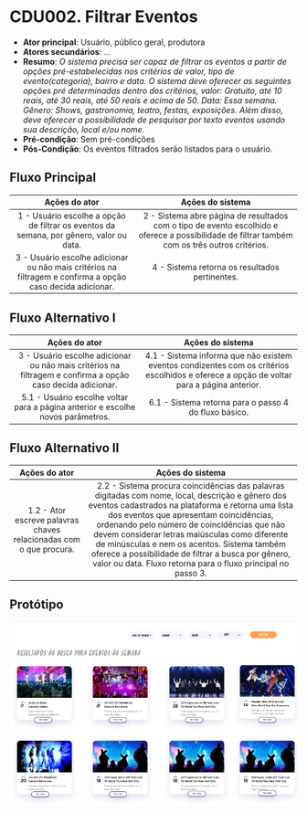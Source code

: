 ﻿# CDU002. Filtrar Eventos

- **Ator principal**: Usuário, público geral, produtora
- **Atores secundários**: ...	 
- **Resumo**: *O sistema precisa ser capaz de filtrar os eventos a partir de opções pré-estabelecidas nos critérios de valor, tipo de evento(categoria), bairro e data. O sistema deve oferecer as seguintes opções pré determinadas dentro dos critérios, valor: Gratuito, até 10 reais, até 30 reais, até 50 reais e acima de 50. Data: Essa semana. Gênero: Shows, gastronomia, teatro, festas, exposições. Além disso, deve oferecer a possibilidade de pesquisar por texto eventos usando sua descrição, local e/ou nome.* 
- **Pré-condição**: Sem pré-condições
- **Pós-Condição**: Os eventos filtrados serão listados para o usuário.

## Fluxo Principal
| Ações do ator | Ações do sistema |
| :-----------------: | :-----------------: | 
| 1 - Usuário escolhe a opção de filtrar os eventos da semana, por gênero, valor ou data. | 2 -  Sistema abre página de resultados com o tipo de evento escolhido e oferece a possibilidade de filtrar também com os três outros critérios. | 
| 3 - Usuário escolhe adicionar ou não mais critérios na filtragem e confirma a opção caso decida adicionar. | 4 - Sistema retorna os resultados pertinentes. |

## Fluxo Alternativo I 
| Ações do ator | Ações do sistema |
| :-----------------: |:-----------------: | 
| 3 - Usuário escolhe adicionar ou não mais critérios na filtragem e confirma a opção caso decida adicionar. |4.1 - Sistema informa que não existem eventos condizentes com os critérios escolhidos e oferece a opção de voltar para a página anterior. |  
| 5.1 - Usuário escolhe voltar para a página anterior e escolhe novos parâmetros.| 6.1 - Sistema retorna para o passo 4 do fluxo básico. |

## Fluxo Alternativo II 
| Ações do ator | Ações do sistema |
| :-----------------: | :-----------------: | 
| 1.2 - Ator escreve palavras chaves relacionadas com o que procura. |2.2 - Sistema procura coincidências das palavras digitadas com nome, local, descrição e gênero dos eventos cadastrados na plataforma e retorna uma lista dos eventos que apresentam coincidências, ordenando pelo número de coincidências que não devem considerar letras maiúsculas como diferente de minúsculas e nem os acentos. Sistema também oferece a possibilidade de filtrar a busca por gênero, valor ou data. Fluxo retorna para o fluxo principal no passo 3. |

## Protótipo 
![Filtra Eventos](Filtrar-Eventos.png)


